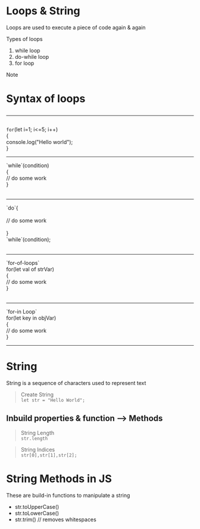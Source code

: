# Loops & String
Loops are used to execute a piece of code again & again

Types of loops
1. while loop
2. do-while loop
3. for loop

>[!Note]
> # Syntax of loops <br> <hr>
>`for`(let i=1; i<=5; i++) <br> { <br>
> console.log("Hello world"); <br>
>}
><hr>
>`while`(condition) <br> { <br>
>    // do some work <br>
>} <br> <br> <hr>
>`do`{ <br> <br>
>// do some work <br> <br>
>} <br>
>`while`(condition); <br> <br> <hr>
>`for-of-loops`<br>
>for(let val of strVar) <br>{ <br>
>// do some work <br>
>} <br> <br> <hr>
>`for-in Loop` <br>
>for(let key in objVar) <br> { <br>
>// do some work <br>
>} <hr>


# String
String is a sequence of characters used to represent text
> Create String <br>
`let str = "Hello World";`

## Inbuild properties & function --> Methods
> String Length <br>
`str.length` 

> String Indices <br>
`str[0],str[1],str[2];`

# String Methods in JS
These are build-in functions to manipulate a string
* str.toUpperCase()
* str.toLowerCase()
* str.trim() // removes whitespaces

